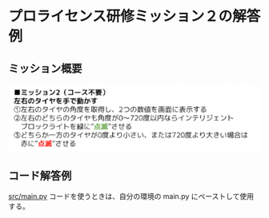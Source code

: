 # プロライセンス研修ミッション２の解答例

## ミッション概要

![ミッション２の概要](mission02.png)


## コード解答例

[src/main.py](src/main.py)
コードを使うときは、自分の環境の main.py にペーストして使用する。
